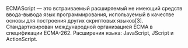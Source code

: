 ECMAScript — это встраиваемый расширяемый не имеющий средств ввода-вывода язык программирования, используемый в качестве основы для построения других скриптовых языков[3]. Стандартизирован международной организацией ECMA в спецификации ECMA-262. Расширения языка: JavaScript, JScript и ActionScript.
